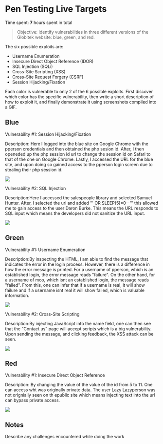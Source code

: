 # Pen Testing Live Targets

Time spent: **7** hours spent in total

> Objective: Identify vulnerabilities in three different versions of the Globitek website: blue, green, and red.

The six possible exploits are:

* Username Enumeration
* Insecure Direct Object Reference (IDOR)
* SQL Injection (SQLi)
* Cross-Site Scripting (XSS)
* Cross-Site Request Forgery (CSRF)
* Session Hijacking/Fixation

Each color is vulnerable to only 2 of the 6 possible exploits. First discover which color has the specific vulnerability, then write a short description of how to exploit it, and finally demonstrate it using screenshots compiled into a GIF.

## Blue

Vulnerability #1: Session Hijacking/Fixation

Description: Here I logged into the blue site on Google Chrome with the pperson credentials and then obtained the php sesion id. After, I then openeded up the php session id url to change the session id on Safari to that of the one on Google Chrome. Lastly, I accessed the URL for the blue site, and upon doing so gained access to the pperson login screen due to stealing their php session id.

<img src="http://g.recordit.co/L1SAOXwLX0.gif">

Vulnerability #2: SQL Injection

Description:Here I accessed the salespeople library and selected Samuel Hunter. After, I selected the url and added "' OR SLEEP(5)=0--'" this allowed me to gain access to the user Daron Burke. This means the URL responds to SQL input which means the developers did not sanitize the URL input.

<img src="http://g.recordit.co/tbHm7SO5Lv.gif">


## Green

Vulnerability #1: Username Enumeration

Description:By inspecting the HTML, I am able to find the message that indicates the error in the login process. However, there is a difference in how the error message is printed. For a username of pperson, which is an established login, the error message reads "failure". On the other hand, for a username of moo, which isnt an established login, the message reads "failed". From this, one can infer that if a username is real, it will show failure and if a username isnt real it will show failed, which is valuable information.

<img src="http://g.recordit.co/V2IEHFVPDU.gif">

Vulnerability #2: Cross-Site Scripting

Description:By injecting JavaScript into the name field, one can then see that the "Contact us" page will accept scripts which is a big vulnerability. Upon sending the message, and clicking feedback, the XSS attack can be seen.

<img src="http://g.recordit.co/JQOk4xsxHc.gif">

## Red

Vulnerability #1: Insecure Direct Object Reference

Description: By changing the value of the value of the id from 5 to 11. One can access wht was originally private data. The user Lazy Lazyperson was not orignially seen on th epublic site which means injecting text into the url can bypass private access.

<img src="http://g.recordit.co/1Mi5uK18AK.gif">


## Notes

Describe any challenges encountered while doing the work
